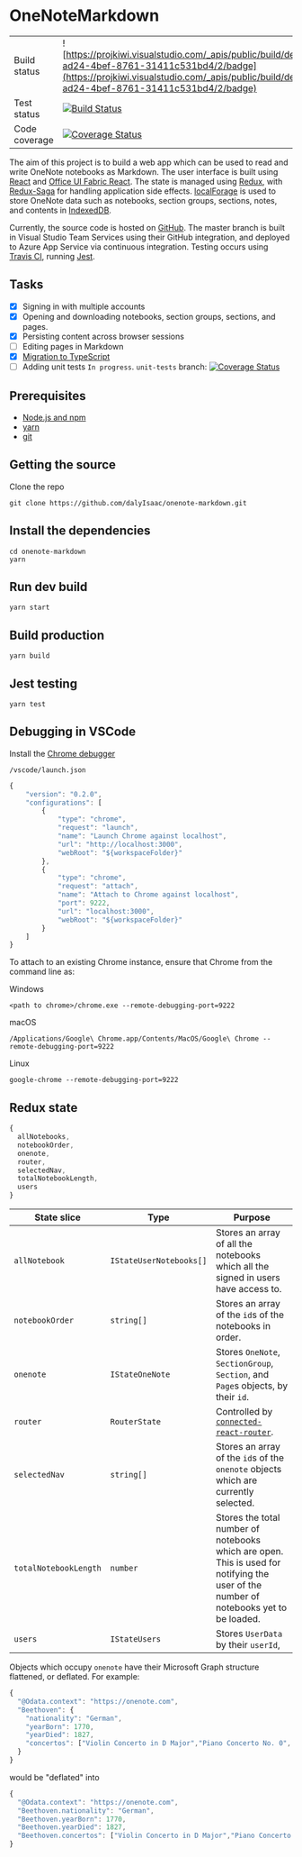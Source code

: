 # OneNoteMarkdown

|               |                                                                                                                                                                                                                                 |
| ------------- | ------------------------------------------------------------------------------------------------------------------------------------------------------------------------------------------------------------------------------- |
| Build status  | ![https://projkiwi.visualstudio.com/_apis/public/build/definitions/f360f67a-ad24-4bef-8761-31411c531bd4/2/badge](https://projkiwi.visualstudio.com/_apis/public/build/definitions/f360f67a-ad24-4bef-8761-31411c531bd4/2/badge) |
| Test status   | [![Build Status](https://travis-ci.com/dalyIsaac/onenote-markdown.svg?branch=master)](https://travis-ci.com/dalyIsaac/onenote-markdown)                                                                                         |
| Code coverage | [![Coverage Status](https://coveralls.io/repos/github/dalyIsaac/onenote-markdown/badge.svg?branch=master)](https://coveralls.io/github/dalyIsaac/onenote-markdown?branch=master)                                                |

The aim of this project is to build a web app which can be used to read and write OneNote notebooks as Markdown. The user interface is built using [React](https://reactjs.org/) and [Office UI Fabric React](https://developer.microsoft.com/en-us/fabric#/components). The state is managed using [Redux](https://redux.js.org/), with [Redux-Saga](https://redux-saga.js.org/) for handling application side effects. [localForage](https://localforage.github.io/localForage/) is used to store OneNote data such as notebooks, section groups, sections, notes, and contents in [IndexedDB](https://developer.mozilla.org/en-US/docs/Web/API/IndexedDB_API).

Currently, the source code is hosted on [GitHub](https://github.com/dalyIsaac/onenote-markdown). The master branch is built in Visual Studio Team Services using their GitHub integration, and deployed to Azure App Service via continuous integration. Testing occurs using [Travis CI](https://travis-ci.com/dalyIsaac/onenote-markdown/), running [Jest](http://jestjs.io/).

## Tasks

- [x] Signing in with multiple accounts
- [x] Opening and downloading notebooks, section groups, sections, and pages.
- [x] Persisting content across browser sessions
- [ ] Editing pages in Markdown
- [x] [Migration to TypeScript](https://github.com/dalyIsaac/onenote-markdown/commit/d70e19eb8b87b18db5463d82b9d39066580a6352)
- [ ] Adding unit tests `In progress`. `unit-tests` branch: [![Coverage Status](https://coveralls.io/repos/github/dalyIsaac/onenote-markdown/badge.svg?branch=unit-tests)](https://coveralls.io/github/dalyIsaac/onenote-markdown?branch=unit-tests)

## Prerequisites

- [Node.js and npm](https://nodejs.org/)
- [yarn](https://yarnpkg.com/)
- [git](https://git-scm.com/downloads)

## Getting the source

Clone the repo

``` shell
git clone https://github.com/dalyIsaac/onenote-markdown.git
```

## Install the dependencies

``` shell
cd onenote-markdown
yarn
```

## Run dev build

``` shell
yarn start
```

## Build production

``` shell
yarn build
```

## Jest testing

``` Shell
yarn test
```

## Debugging in VSCode

Install the [Chrome debugger](https://marketplace.visualstudio.com/items?itemName=msjsdiag.debugger-for-chrome)

`/vscode/launch.json`

``` Javascript
{
    "version": "0.2.0",
    "configurations": [
        {
            "type": "chrome",
            "request": "launch",
            "name": "Launch Chrome against localhost",
            "url": "http://localhost:3000",
            "webRoot": "${workspaceFolder}"
        },
        {
            "type": "chrome",
            "request": "attach",
            "name": "Attach to Chrome against localhost",
            "port": 9222,
            "url": "localhost:3000",
            "webRoot": "${workspaceFolder}"
        }
    ]
}
```

To attach to an existing Chrome instance, ensure that Chrome from the command line as:

Windows

``` shell
<path to chrome>/chrome.exe --remote-debugging-port=9222
```

macOS

``` shell
/Applications/Google\ Chrome.app/Contents/MacOS/Google\ Chrome --remote-debugging-port=9222
```

Linux

``` shell
google-chrome --remote-debugging-port=9222
```

## Redux state

``` Typescript
{
  allNotebooks,
  notebookOrder,
  onenote,
  router,
  selectedNav,
  totalNotebookLength,
  users
}
```

| State slice           | Type                    | Purpose                                                                                                                               |
| --------------------- | ----------------------- | ------------------------------------------------------------------------------------------------------------------------------------- |
| `allNotebook`         | `IStateUserNotebooks[]` | Stores an array of all the notebooks which all the signed in users have access to.                                                    |
| `notebookOrder`       | `string[]`              | Stores an array of the `id`s of the notebooks in order.                                                                               |
| `onenote`             | `IStateOneNote`         | Stores `OneNote`, `SectionGroup`, `Section`, and `Page`s objects, by their `id`.                                                      |
| `router`              | `RouterState`           | Controlled by [`connected-react-router`](https://github.com/supasate/connected-react-router).                                         |
| `selectedNav`         | `string[]`              | Stores an array of the `id`s of the `onenote` objects which are currently selected.                                                   |
| `totalNotebookLength` | `number`                | Stores the total number of notebooks which are open. This is used for notifying the user of the number of notebooks yet to be loaded. |
| `users`               | `IStateUsers`           | Stores `UserData` by their `userId`,                                                                                                  |

Objects which occupy `onenote` have their Microsoft Graph structure flattened, or deflated.
For example:

``` Javascript
{
  "@Odata.context": "https://onenote.com",
  "Beethoven": {
    "nationality": "German",
    "yearBorn": 1770,
    "yearDied": 1827,
    "concertos": ["Violin Concerto in D Major","Piano Concerto No. 0", "Piano Concerto No. 1", "Piano Concerto No. 2", "Piano Concerto No. 3", "Piano Concerto No. 4", "Piano Concerto No. 5", "Triple Concerto"]
  }
}

```

would be "deflated" into

``` Javascript
{
  "@Odata.context": "https://onenote.com",
  "Beethoven.nationality": "German",
  "Beethoven.yearBorn": 1770,
  "Beethoven.yearDied": 1827,
  "Beethoven.concertos": ["Violin Concerto in D Major","Piano Concerto No. 0", "Piano Concerto No. 1", "Piano Concerto No. 2", "Piano Concerto No. 3", "Piano Concerto No. 4", "Piano Concerto No. 5", "Triple Concerto"]
}
```
